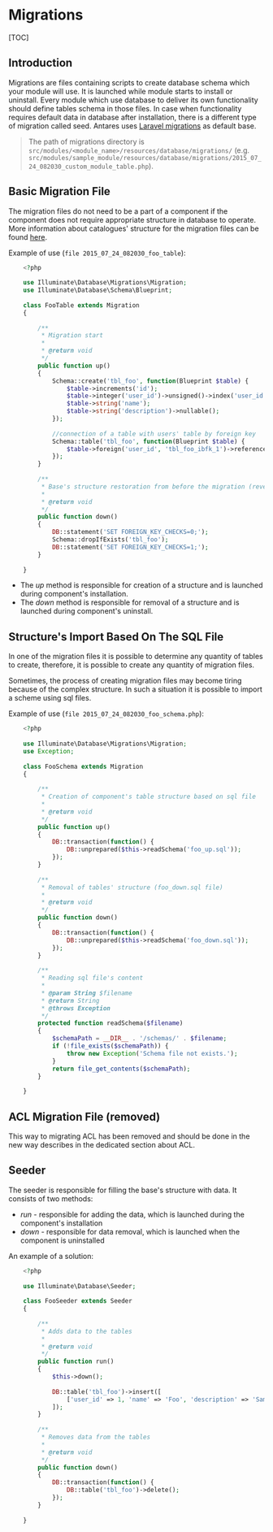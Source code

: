 # Migrations  

[TOC]

## Introduction

Migrations are files containing scripts to create database schema which your module will use. 
It is launched while module starts to install or uninstall. Every module which use database to 
deliver its own functionality should define tables schema in those files. In case
when functionality requires default data in database after installation, there is a different type of
migration called seed. Antares uses [Laravel migrations](https://laravel.com/docs/5.4/migrations) as default base. 

> The path of migrations directory is `src/modules/<module_name>/resources/database/migrations/` (e.g. `src/modules/sample_module/resources/database/migrations/2015_07_24_082030_custom_module_table.php`).

## Basic Migration File  

The migration files do not need to be a part of a component if the component does not require 
appropriate structure in database to operate. More information about catalogues' structure 
for the migration files can be found [here](../antares_concepts/files_structure.md).

Example of use (`file 2015_07_24_082030_foo_table`):

```php
    <?php
     
    use Illuminate\Database\Migrations\Migration;
    use Illuminate\Database\Schema\Blueprint;
     
    class FooTable extends Migration
    {
     
        /**
         * Migration start
         *
         * @return void
         */
        public function up()
        {
            Schema::create('tbl_foo', function(Blueprint $table) {
                $table->increments('id');
                $table->integer('user_id')->unsigned()->index('user_id');
                $table->string('name');
                $table->string('description')->nullable();
            });
      
            //connection of a table with users' table by foreign key
            Schema::table('tbl_foo', function(Blueprint $table) {
                $table->foreign('user_id', 'tbl_foo_ibfk_1')->references('id')->on('tbl_users')->onUpdate('NO ACTION')->onDelete('CASCADE');
            });
        }
     
        /**
         * Base's structure restoration from before the migration (reverse)
         *
         * @return void
         */
        public function down()
        {
            DB::statement('SET FOREIGN_KEY_CHECKS=0;');
            Schema::dropIfExists('tbl_foo');
            DB::statement('SET FOREIGN_KEY_CHECKS=1;');
        }
     
    }
```    
    
* The *up* method is responsible for creation of a structure and is launched during component's installation.
* The *down* method is responsible for removal of a structure and is launched during component's uninstall.

## Structure's Import Based On The SQL File  

In one of the migration files it is possible to determine any quantity of tables to create, therefore, it is possible to create any quantity of migration files.

Sometimes, the process of creating migration files may become tiring because of the complex structure. In such a situation it is possible to import a scheme using sql files.

Example of use (`file 2015_07_24_082030_foo_schema.php`):

```php
    <?php
     
    use Illuminate\Database\Migrations\Migration;
    use Exception;
     
    class FooSchema extends Migration
    {
     
        /**
         * Creation of component's table structure based on sql file
         *
         * @return void
         */
        public function up()
        {
            DB::transaction(function() {
                DB::unprepared($this->readSchema('foo_up.sql'));
            });
        }
     
        /**
         * Removal of tables' structure (foo_down.sql file)
         *
         * @return void
         */
        public function down()
        {
            DB::transaction(function() {
                DB::unprepared($this->readSchema('foo_down.sql'));
            });
        }
     
        /**
         * Reading sql file's content
         *
         * @param String $filename
         * @return String
         * @throws Exception
         */
        protected function readSchema($filename)
        {
            $schemaPath = __DIR__ . '/schemas/' . $filename;
            if (!file_exists($schemaPath)) {
                throw new Exception('Schema file not exists.');
            }
            return file_get_contents($schemaPath);
        }
     
    }
```

## ACL Migration File  (removed)

This way to migrating ACL has been removed and should be done in the new way describes in the dedicated section about ACL.

## Seeder  

The seeder is responsible for filling the base's structure with data. It consists of two methods:

* *run* - responsible for adding the data, which is launched during the component's installation
* *down* - responsible for data removal, which is launched when the component is uninstalled

An example of a solution:

```php
    <?php
     
    use Illuminate\Database\Seeder;
     
    class FooSeeder extends Seeder
    {
     
        /**
         * Adds data to the tables
         *
         * @return void
         */
        public function run()
        {
            $this->down();
     
            DB::table('tbl_foo')->insert([
                ['user_id' => 1, 'name' => 'Foo', 'description' => 'Sample foo description'],
            ]);
        }
         
        /**
         * Removes data from the tables
         *
         * @return void
         */
        public function down()
        {
            DB::transaction(function() {
                DB::table('tbl_foo')->delete();
            });
        }
     
    }
```    
